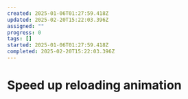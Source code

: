 ```yaml
---
created: 2025-01-06T01:27:59.418Z
updated: 2025-02-20T15:22:03.396Z
assigned: ""
progress: 0
tags: []
started: 2025-01-06T01:27:59.418Z
completed: 2025-02-20T15:22:03.396Z
---
```


# Speed up reloading animation
